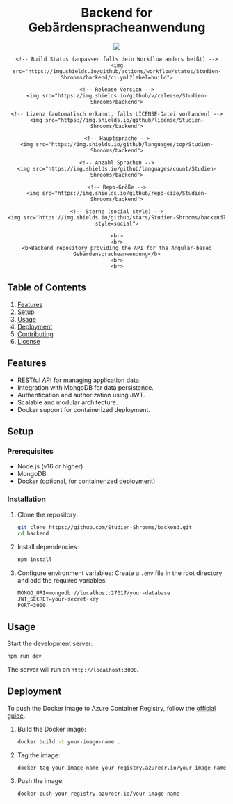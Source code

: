 <div align="center">
    <h1>Backend for Gebärdenspracheanwendung</h1>
   <!-- Letzter Commit -->
    <img src="https://img.shields.io/github/last-commit/Studien-Shrooms/backend">

    <!-- Build Status (anpassen falls dein Workflow anders heißt) -->
    <img src="https://img.shields.io/github/actions/workflow/status/Studien-Shrooms/backend/ci.yml?label=build">

    <!-- Release Version -->
    <img src="https://img.shields.io/github/v/release/Studien-Shrooms/backend">

    <!-- Lizenz (automatisch erkannt, falls LICENSE-Datei vorhanden) -->
    <img src="https://img.shields.io/github/license/Studien-Shrooms/backend">

    <!-- Hauptsprache -->
    <img src="https://img.shields.io/github/languages/top/Studien-Shrooms/backend">

    <!-- Anzahl Sprachen -->
    <img src="https://img.shields.io/github/languages/count/Studien-Shrooms/backend">

    <!-- Repo-Größe -->
    <img src="https://img.shields.io/github/repo-size/Studien-Shrooms/backend">

    <!-- Sterne (social style) -->
    <img src="https://img.shields.io/github/stars/Studien-Shrooms/backend?style=social">

    <br>
    <br>
    <b>Backend repository providing the API for the Angular-based Gebärdenspracheanwendung</b>
    <br>
    <br>
</div>

## Table of Contents

1. [Features](#features)
2. [Setup](#setup)
3. [Usage](#usage)
4. [Deployment](#deployment)
5. [Contributing](#contributing)
6. [License](#license)

## Features

- RESTful API for managing application data.
- Integration with MongoDB for data persistence.
- Authentication and authorization using JWT.
- Scalable and modular architecture.
- Docker support for containerized deployment.

## Setup

### Prerequisites

- Node.js (v16 or higher)
- MongoDB
- Docker (optional, for containerized deployment)

### Installation

1. Clone the repository:
   ```bash
   git clone https://github.com/Studien-Shrooms/backend.git
   cd backend
   ```

2. Install dependencies:
   ```bash
   npm install
   ```

3. Configure environment variables:
   Create a `.env` file in the root directory and add the required variables:
   ```env
   MONGO_URI=mongodb://localhost:27017/your-database
   JWT_SECRET=your-secret-key
   PORT=3000
   ```

## Usage

Start the development server:
```bash
npm run dev
```

The server will run on `http://localhost:3000`.

## Deployment

To push the Docker image to Azure Container Registry, follow the [official guide](https://learn.microsoft.com/en-us/azure/container-registry/container-registry-get-started-docker-cli).

1. Build the Docker image:
   ```bash
   docker build -t your-image-name .
   ```

2. Tag the image:
   ```bash
   docker tag your-image-name your-registry.azurecr.io/your-image-name
   ```

3. Push the image:
   ```bash
   docker push your-registry.azurecr.io/your-image-name
   ```





